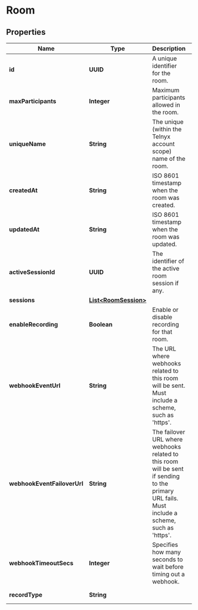 

# Room


## Properties

Name | Type | Description | Notes
------------ | ------------- | ------------- | -------------
**id** | **UUID** | A unique identifier for the room. |  [optional]
**maxParticipants** | **Integer** | Maximum participants allowed in the room. |  [optional]
**uniqueName** | **String** | The unique (within the Telnyx account scope) name of the room. |  [optional]
**createdAt** | **String** | ISO 8601 timestamp when the room was created. |  [optional]
**updatedAt** | **String** | ISO 8601 timestamp when the room was updated. |  [optional]
**activeSessionId** | **UUID** | The identifier of the active room session if any. |  [optional]
**sessions** | [**List&lt;RoomSession&gt;**](RoomSession.md) |  |  [optional]
**enableRecording** | **Boolean** | Enable or disable recording for that room. |  [optional]
**webhookEventUrl** | **String** | The URL where webhooks related to this room will be sent. Must include a scheme, such as &#39;https&#39;. |  [optional]
**webhookEventFailoverUrl** | **String** | The failover URL where webhooks related to this room will be sent if sending to the primary URL fails. Must include a scheme, such as &#39;https&#39;. |  [optional]
**webhookTimeoutSecs** | **Integer** | Specifies how many seconds to wait before timing out a webhook. |  [optional]
**recordType** | **String** |  |  [optional] [readonly]



